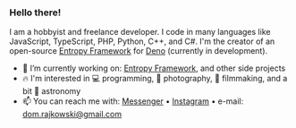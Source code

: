 ### Hello there!

I am a hobbyist and freelance developer. I code in many languages like JavaScript, TypeScript, PHP, Python, C++, and C#. I'm the creator of an open-source [Entropy Framework](https://github.com/entropy-deno) for [Deno](https://deno.com/runtime) (currently in development).

- 🔭 I’m currently working on: [Entropy Framework](https://github.com/entropy-deno), and other side projects
- 🔥 I'm interested in 💻 programming, 📸 photography, 🎥 filmmaking, and a bit 🔭 astronomy
- 📫 You can reach me with: [Messenger](https://www.facebook.com/dominik.rajkowski.9) • [Instagram](https://www.instagram.com/dominiq_rajkowski) • e-mail: dom.rajkowski@gmail.com
